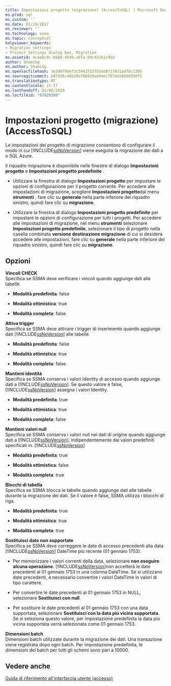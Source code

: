 ```yaml
---
title: Impostazioni progetto (migrazione) (AccessToSQL) | Microsoft Docs
ms.prod: sql
ms.custom: ''
ms.date: 01/19/2017
ms.reviewer: ''
ms.technology: ssma
ms.topic: conceptual
helpviewer_keywords:
- Migration settings
- Project Settings dialog box, Migration
ms.assetid: 4caebc9c-8680-4b99-a8fa-89c43161c95d
author: Shamikg
ms.author: Shamikg
ms.openlocfilehash: 3e3d979b6f3c5943723fb5dd8f37831adfbc1305
ms.sourcegitcommit: b87d36c46b39af8b929ad94ec707dee8800950f5
ms.translationtype: MT
ms.contentlocale: it-IT
ms.lasthandoff: 02/08/2020
ms.locfileid: "67929399"
---
```

# <a name="project-settings-migration-accesstosql"></a>Impostazioni progetto (migrazione) (AccessToSQL)
Le impostazioni del progetto di migrazione consentono di configurare il modo in cui [!INCLUDE[ssNoVersion](../../includes/ssnoversion-md.md)] viene eseguita la migrazione dei dati a o SQL Azure.  
  
Il riquadro migrazione è disponibile nelle finestre di dialogo **Impostazioni progetto** e **Impostazioni progetto predefinite** .  
  
-   Utilizzare la finestra di dialogo **Impostazioni progetto** per impostare le opzioni di configurazione per il progetto corrente. Per accedere alle impostazioni di migrazione, scegliere **Impostazioni progetto**dal menu **strumenti** , fare clic su **generale** nella parte inferiore del riquadro sinistro, quindi fare clic su **migrazione**.  
  
-   Utilizzare la finestra di dialogo **Impostazioni progetto predefinite** per impostare le opzioni di configurazione per tutti i progetti. Per accedere alle impostazioni di migrazione, nel menu **strumenti** selezionare **Impostazioni progetto predefinite**, selezionare il tipo di progetto nella casella combinata **versione destinazione migrazione** di cui si desidera accedere alle impostazioni, fare clic su **generale** nella parte inferiore del riquadro sinistro, quindi fare clic su **migrazione**.  
  
## <a name="options"></a>Opzioni  
**Vincoli CHECK**  
Specifica se SSMA deve verificare i vincoli quando aggiunge dati alle tabelle.  
  
-   **Modalità predefinita**: false  
  
-   **Modalità ottimistica**: true  
  
-   **Modalità completa**: false  
  
**Attiva trigger**  
Specifica se SSMA deve attivare i trigger di inserimento quando aggiunge dati [!INCLUDE[ssNoVersion](../../includes/ssnoversion-md.md)] alle tabelle.  
  
-   **Modalità predefinita**: false  
  
-   **Modalità ottimistica**: true  
  
-   **Modalità completa**: false  
  
**Mantieni identità**  
Specifica se SSMA conserva i valori Identity di accesso quando aggiunge dati a [!INCLUDE[ssNoVersion](../../includes/ssnoversion-md.md)]. Se questo valore è false, [!INCLUDE[ssNoVersion](../../includes/ssnoversion-md.md)] assegna i valori Identity.  
  
-   **Modalità predefinita**: true  
  
-   **Modalità ottimistica**: true  
  
-   **Modalità completa**: false  
  
**Mantieni valori null**  
Specifica se SSMA conserva i valori null nei dati di origine quando aggiunge dati a [!INCLUDE[ssNoVersion](../../includes/ssnoversion-md.md)], indipendentemente dai valori predefiniti specificati in. [!INCLUDE[ssNoVersion](../../includes/ssnoversion-md.md)]  
  
-   **Modalità predefinita**: true  
  
-   **Modalità ottimistica**: false  
  
-   **Modalità completa**: true  
  
**Blocchi di tabella**  
Specifica se SSMA blocca le tabelle quando aggiunge dati alle tabelle durante la migrazione dei dati. Se il valore è false, SSMA utilizza i blocchi di riga.  
  
-   **Modalità predefinita**: true  
  
-   **Modalità ottimistica**: true  
  
-   **Modalità completa**: true  
  
**Sostituisci date non supportate**  
Specifica se SSMA deve correggere le date di accesso precedenti alla data [!INCLUDE[ssNoVersion](../../includes/ssnoversion-md.md)] DateTime più recente (01 gennaio 1753).  
  
-   Per memorizzare i valori correnti della data, selezionare **non eseguire alcuna operazione**. [!INCLUDE[ssNoVersion](../../includes/ssnoversion-md.md)]non accetterà le date precedenti al 01 gennaio 1753 in una colonna DateTime. Se si utilizzano date precedenti, è necessario convertire i valori DateTime in valori di tipo carattere.  
  
-   Per convertire le date precedenti al 01 gennaio 1753 in NULL, selezionare **Sostituisci con null**.  
  
-   Per sostituire le date precedenti al 01 gennaio 1753 con una data supportata, selezionare **Sostituisci con la data più vicina supportata**. Se si seleziona questo valore, per impostazione predefinita la data più vicina supportata verrà selezionata come 01 gennaio 1753.  
  
**Dimensioni batch**  
Dimensioni batch utilizzate durante la migrazione dei dati. Una transazione viene registrata dopo ogni batch. Per impostazione predefinita, le dimensioni del batch per tutti gli schemi sono pari a 10000.  
  
## <a name="see-also"></a>Vedere anche  
[Guida di riferimento all'interfaccia utente (accesso)](https://msdn.microsoft.com/af24c303-4a41-449b-9c86-d6558a97e839)  
  
